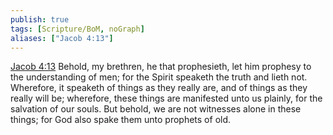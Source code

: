 ```yaml
---
publish: true
tags: [Scripture/BoM, noGraph]
aliases: ["Jacob 4:13"]
---
```

[Jacob 4:13](https://churchofjesuschrist.org/study/scriptures/bofm/jacob/4?lang=eng&id=p13#p13) Behold, my brethren, he that prophesieth, let him prophesy to the understanding of men; for the Spirit speaketh the truth and lieth not. Wherefore, it speaketh of things as they really are, and of things as they really will be; wherefore, these things are manifested unto us plainly, for the salvation of our souls. But behold, we are not witnesses alone in these things; for God also spake them unto prophets of old.
